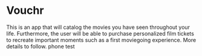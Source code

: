 # Vouchr

This is an app that will catalog the movies you have seen throughout your life. Furthermore, the user will be able to purchase personalized film tickets to recreate important moments such as a first moviegoing experience. More details to follow. phone test
